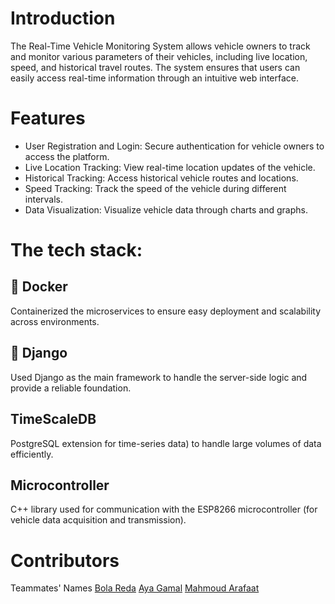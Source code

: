 # Introduction 
The Real-Time Vehicle Monitoring System allows vehicle owners to track and monitor various parameters of their vehicles,
including live location, speed, and historical travel routes. The system ensures that users can easily access real-time 
information through an intuitive web interface.
# Features
* User Registration and Login: Secure authentication for vehicle owners to access the platform.
* Live Location Tracking: View real-time location updates of the vehicle.
* Historical Tracking: Access historical vehicle routes and locations.
* Speed Tracking: Track the speed of the vehicle during different intervals.
* Data Visualization: Visualize vehicle data through charts and graphs.
# The tech stack:
## 🐳 Docker 
Containerized the microservices to ensure easy deployment and scalability across environments.
## 🐍 Django
Used Django as the main framework to handle the server-side logic and provide a reliable foundation.
## TimeScaleDB
PostgreSQL extension for time-series data) to handle large volumes of data efficiently.
## Microcontroller
C++ library used for communication with the ESP8266 microcontroller (for vehicle data acquisition and transmission).
# Contributors
Teammates' Names [Bola Reda](https://www.linkedin.com/in/pola-reda-a912b5236/) [Aya Gamal](https://www.linkedin.com/in/aya-gamal-113a1321b/) [Mahmoud Arafaat](https://www.linkedin.com/in/mahmoud-arafat-934510274/) 
